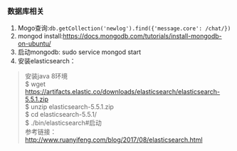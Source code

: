 ﻿### 数据库相关

 1. Mogo查询:`db.getCollection('newlog').find({'message.core': /chat/})`
 2. mongod install:https://docs.mongodb.com/tutorials/install-mongodb-on-ubuntu/
 3. 启动mongodb: sudo service mongod start
 4. 安装elasticsearch：
 >安装java 8环境<br>
 >\$ wget https://artifacts.elastic.co/downloads/elasticsearch/elasticsearch-5.5.1.zip<br>
 >\$ unzip elasticsearch-5.5.1.zip<br>
 >\$ cd elasticsearch-5.5.1/<br>
 >\$ ./bin/elasticsearch#启动<br>
 >参考链接：<br>http://www.ruanyifeng.com/blog/2017/08/elasticsearch.html